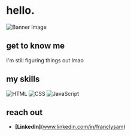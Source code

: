 # hello.

![Banner Image](![276e4c24ce95cbf45885e03436ad1ff8](https://github.com/user-attachments/assets/c1a8f9f3-e8f2-4ea9-ab70-10fd9db5b08f)
)

## get to know me

I'm still figuring things out lmao

## my skills

![HTML](https://img.shields.io/badge/-HTML-E34F26?style=flat-square&logo=html5&logoColor=white)
![CSS](https://img.shields.io/badge/-CSS-1572B6?style=flat-square&logo=css3&logoColor=white)
![JavaScript](https://img.shields.io/badge/-JavaScript-F7DF1E?style=flat-square&logo=javascript&logoColor=black)

## reach out

- **[LinkedIn]**(www.linkedin.com/in/franclysam)
